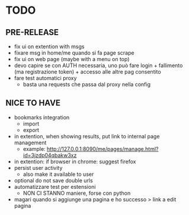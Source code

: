 # TODO

## PRE-RELEASE
- fix ui on extention with msgs
- fixare msg in home/me quando si fa page scrape
- fix ui on web page (maybe with a menu on top)
- devo capire se con AUTH necessaria, uno può fare login + fallimento (ma registrazione token) + accesso alle altre pag consentito
- fare test automatici proxy
    - basta una requests che passa dal proxy nella config

## NICE TO HAVE
- bookmarks integration
    - import
    - export
- in extention, when showing results, put link to internal page management
    - example: http://127.0.0.1:8090/me/pages/manage.html?id=3jzdp04qbakw3xz
- in extention: if browser in chrome: suggest firefox
- persist user activity
    - also make it available to user
- optional do not save double urls
- automatizzare test per estensioni
    - NON CI STANNO maniere, forse con python
- magari quando si aggiunge una pagina e ho successo > link a edit pagina 


